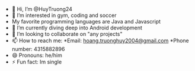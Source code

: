 - 👋 Hi, I’m @HuyTruong24
- 👀 I’m interested in gym, coding and soccer
- My favorite programming languages are Java and Javascript
- 🌱 I’m currently diving deep into Android development
- 💞️ I’m looking to collaborate on "any projects"
- 📫 How to reach me:
  *Email: hoang.truonghuy2004@gmail.com
  *Phone number: 4315882896
- 😄 Pronouns: he/him
- ⚡ Fun fact: Im single

<!---
HuyTruong24/HuyTruong24 is a ✨ special ✨ repository because its `README.md` (this file) appears on your GitHub profile.
You can click the Preview link to take a look at your changes.
--->
